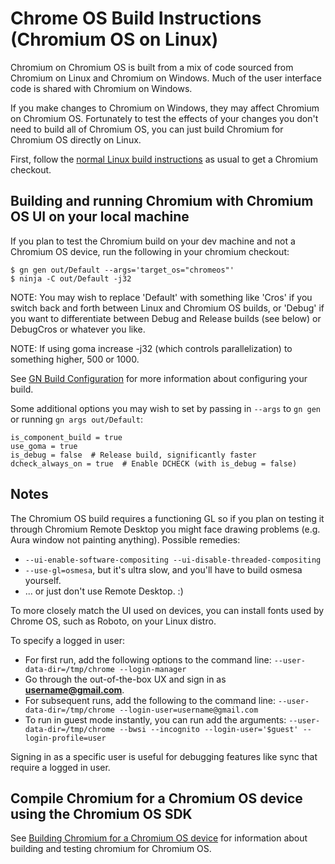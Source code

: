 # Chrome OS Build Instructions (Chromium OS on Linux)

Chromium on Chromium OS is built from a mix of code sourced from Chromium
on Linux and Chromium on Windows. Much of the user interface code is
shared with Chromium on Windows.

If you make changes to Chromium on Windows, they may affect Chromium
on Chromium OS. Fortunately to test the effects of your changes you
don't need to build all of Chromium OS, you can just build Chromium for
Chromium OS directly on Linux.

First, follow the [normal Linux build
instructions](https://chromium.googlesource.com/chromium/src/+/master/docs/linux_build_instructions.md)
as usual to get a Chromium checkout.

## Building and running Chromium with Chromium OS UI on your local machine

If you plan to test the Chromium build on your dev machine and not a
Chromium OS device, run the following in your chromium checkout:

    $ gn gen out/Default --args='target_os="chromeos"'
    $ ninja -C out/Default -j32

NOTE: You may wish to replace 'Default' with something like 'Cros' if
you switch back and forth between Linux and Chromium OS builds, or 'Debug'
if you want to differentiate between Debug and Release builds (see below)
or DebugCros or whatever you like.

NOTE: If using goma increase -j32 (which controls parallelization) to something
higher, 500 or 1000.

See [GN Build Configuration](https://www.chromium.org/developers/gn-build-configuration)
for more information about configuring your build.

Some additional options you may wish to set by passing in `--args` to `gn gen`
or running `gn args out/Default`:

    is_component_build = true
    use_goma = true
    is_debug = false  # Release build, significantly faster
    dcheck_always_on = true  # Enable DCHECK (with is_debug = false)

## Notes

The Chromium OS build requires a functioning GL so if you plan on
testing it through Chromium Remote Desktop you might face drawing
problems (e.g. Aura window not painting anything). Possible remedies:

*   `--ui-enable-software-compositing --ui-disable-threaded-compositing`
*   `--use-gl=osmesa`, but it's ultra slow, and you'll have to build osmesa
    yourself.
*   ... or just don't use Remote Desktop. :)

To more closely match the UI used on devices, you can install fonts used
by Chrome OS, such as Roboto, on your Linux distro.

To specify a logged in user:

*   For first run, add the following options to the command line:
    `--user-data-dir=/tmp/chrome --login-manager`
*   Go through the out-of-the-box UX and sign in as
    **username@gmail.com**.
*   For subsequent runs, add the following to the command line:
    `--user-data-dir=/tmp/chrome --login-user=username@gmail.com`
*   To run in guest mode instantly, you can run add the arguments:
    `--user-data-dir=/tmp/chrome --bwsi --incognito --login-user='$guest'
    --login-profile=user`

Signing in as a specific user is useful for debugging features like sync
that require a logged in user.

## Compile Chromium for a Chromium OS device using the Chromium OS SDK

See [Building Chromium for a Chromium OS device](https://www.chromium.org/chromium-os/how-tos-and-troubleshooting/building-chromium-browser)
for information about building and testing chromium for Chromium OS.
